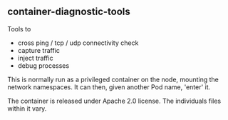 ## container-diagnostic-tools

Tools to 

 - cross ping / tcp / udp connectivity check
 - capture traffic
 - inject traffic
 - debug processes

This is normally run as a privileged container on the
node, mounting the network namespaces. It can then,
given another Pod name, 'enter' it.

The container is released under Apache 2.0 license.
The individuals files within it vary.
